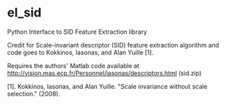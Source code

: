 # el_sid
Python Interface to SID Feature Extraction library


Credit for Scale-invariant descriptor (SID) feature extraction algorithm and code goes to Kokkinos, Iasonas, and Alan Yuille [1]. 

Requires the authors' Matlab code available at http://vision.mas.ecp.fr/Personnel/iasonas/descriptors.html (sid.zip)

[1]. Kokkinos, Iasonas, and Alan Yuille. "Scale invariance without scale selection." (2008).
